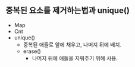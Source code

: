 ## 중복된 요소를 제거하는법과 unique()
- Map
- Cnt
- unique()
  - 중복된 애들로 앞에 채우고, 나머지 뒤에 배치.
  - erase()
    - 나머지 뒤에 애들을 지워주기 위해 사용.